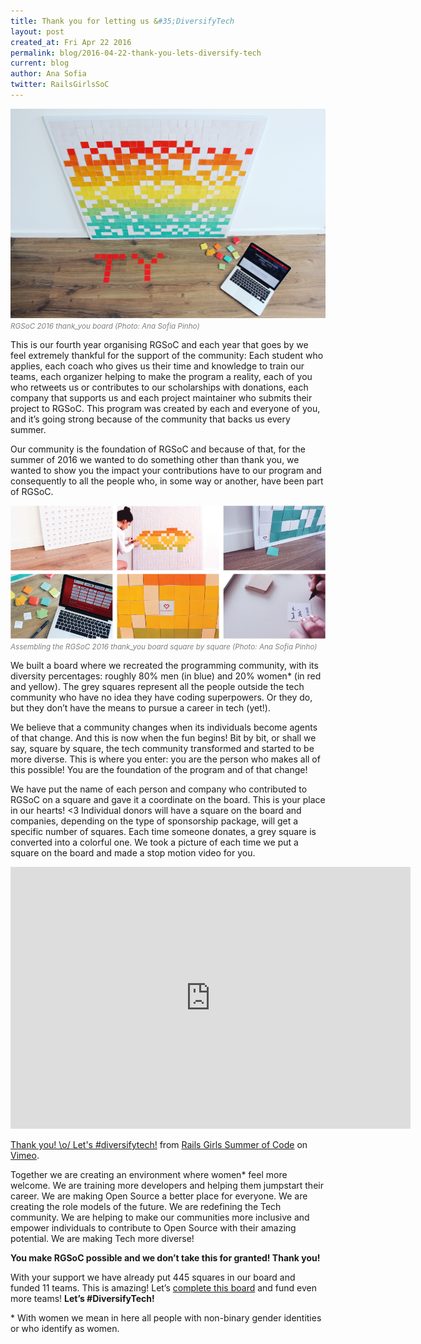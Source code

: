 ```yaml
---
title: Thank you for letting us &#35;DiversifyTech
layout: post
created_at: Fri Apr 22 2016
permalink: blog/2016-04-22-thank-you-lets-diversify-tech
current: blog
author: Ana Sofia
twitter: RailsGirlsSoC
---
```



![RGSoC 2016 thank_you board](/img/blog/2016/2016-04-22-thank-you-lets-diversify-tech-01.jpg)
<font color="grey"><small><i>RGSoC 2016 thank_you board (Photo: Ana Sofia Pinho)</i></small></font>

This is our fourth year organising RGSoC and each year that goes by we feel extremely thankful for the support of the community: Each student who applies, each coach who gives us their time and knowledge to train our teams, each organizer helping to make the program a reality, each of you  who retweets us or contributes to our scholarships with donations, each company that supports us and each project maintainer who submits their project to RGSoC. This program was created by each and everyone of you, and it’s going strong because of the community that backs us every summer.

Our community is the foundation of RGSoC and because of that, for the summer of 2016 we wanted to do something other than thank you, we wanted to show you the impact your contributions have to our program and consequently to all the people who, in some way or another, have been part of RGSoC.

![Building the RGSoC 2016 thank_you board](/img/blog/2016/2016-04-22-thank-you-lets-diversify-tech-02.png)
<font color="grey"><small><i>Assembling the RGSoC 2016 thank_you board square by square (Photo: Ana Sofia Pinho)</i></small></font>

We built a board where we recreated the programming community, with its diversity percentages: roughly 80% men (in blue) and 20% women* (in red and yellow). The grey squares represent all the people outside the tech community who have no idea they have coding superpowers. Or they do, but they don’t have the means to pursue a career in tech (yet!).

We believe that a community changes when its individuals become agents of that change. And this is now when the fun begins! Bit by bit, or shall we say, square by square, the tech community transformed and started to be more diverse. This is where you enter: you are the person who makes all of this possible! You are the foundation of the program and of that change!

We have put the name of each person and company who contributed to RGSoC on a square and gave it a coordinate on the board. This is your place in our hearts! <3 Individual donors will have a square on the board and companies, depending on the type of sponsorship package, will get a specific number of squares. Each time someone donates, a grey square is converted into a colorful one. We took a picture of each time we put a square on the board and made a stop motion video for you. 

<iframe src="https://player.vimeo.com/video/163780646" width="640" height="419" frameborder="0" webkitallowfullscreen mozallowfullscreen allowfullscreen></iframe>
<p><a href="https://vimeo.com/163780646">Thank you! \o/ Let&#039;s #diversifytech!</a> from <a href="https://vimeo.com/user51331690">Rails Girls Summer of Code</a> on <a href="https://vimeo.com">Vimeo</a>.</p>

Together we are creating an environment where women* feel more welcome. We are training more developers and helping them jumpstart their career. We are making Open Source a better place for everyone. We are creating the role models of the future. We are redefining the Tech community. We are helping to make  our communities more inclusive and empower individuals to contribute to Open Source with their amazing potential. We are making Tech more diverse!

__You make RGSoC possible and we don’t take this for granted! Thank you!__

With your support we have already put 445 squares in our board and funded 11 teams. This is amazing! Let’s [complete this board](http://railsgirlssummerofcode.org/campaign/) and fund even more teams! 
__Let’s #DiversifyTech!__


&#42; With women we mean in here all people with non-binary gender identities or who identify as women. 


